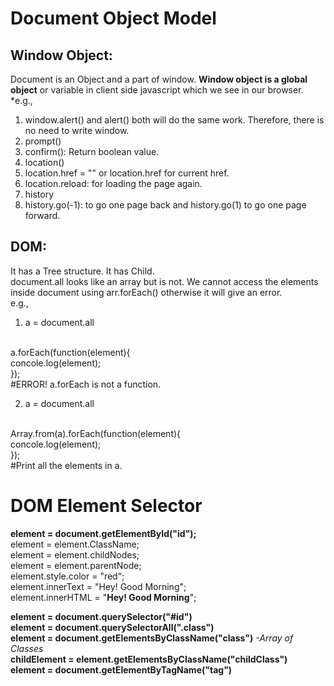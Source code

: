 # Document Object Model

## Window Object:
Document is an Object and a part of window. **Window object is a global object** or variable in client side javascript which we see in our browser.   <br>
*e.g., <br>
1. window.alert() and alert() both will do the same work. Therefore, there is no need to write window.<br>
2. prompt() <br>
3. confirm(): Return boolean value.<br>
4. location() <br>
5. location.href = "" or location.href for current href. <br>
6. location.reload: for loading the page again. <br>
7. history <br>
8. history.go(-1): to go one page back and history.go(1) to go one page forward.

## DOM:
It has a Tree structure. It has Child.<br>
document.all looks like an array but is not. We cannot access the elements inside document using arr.forEach() otherwise it will give an error.<br>
e.g.,<br>
1. a = document.all   <br>
<!-- a is an HTML Collection --> 
<br>
a.forEach(function(element){<br>
    concole.log(element);<br>
});             <br>
#ERROR! a.forEach is not a function.<br>

2. a = document.all <br>
<!-- a is an HTML Collection and converting a to array using Array.from() --> 
<br>
Array.from(a).forEach(function(element){<br>
    concole.log(element);<br>
});             <br>
#Print all the elements in a. <br>

# DOM Element Selector
**element = document.getElementById("id");**<br>
element = element.ClassName;<br>
element = element.childNodes; <br>
element = element.parentNode;<br>
element.style.color = "red";<br>
element.innerText = "Hey! Good Morning";<br>
element.innerHTML = "<b>Hey! Good Morning</b>";<br>

**element = document.querySelector("#id")**<br>
**element = document.querySelectorAll(".class")**<br>
**element = document.getElementsByClassName("class")** *-Array of Classes* <br>
**childElement = element.getElementsByClassName("childClass")**<br>
**element = document.getElementByTagName("tag")**<br>
